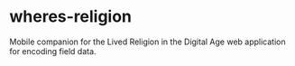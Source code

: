 # wheres-religion
 Mobile companion for the Lived Religion in the Digital Age web application for encoding field data.
